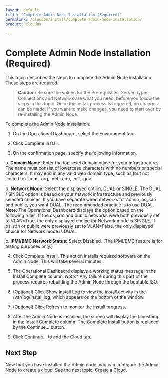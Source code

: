 ```yaml
---
layout: default
title: "Complete Admin Node Installation (Required)"
permalink: /cloudos/install/complete-admin-node-installation/
product: cloudos

---
```


# Complete Admin Node Installation (Required)

This topic describes the steps to complete the Admin Node installation. These steps are required. 

> **Caution:** Be sure the values for the Prerequisites, Server Types, Connections and Networks
are what you need, before you follow the steps in this topic. Once the install process is triggered, no
changes can be made. If you want to make changes, you need to start over by re-installing the
Admin Node.  

To complete the Admin Node installation:

1. On the Operational Dashboard, select the Environment tab.

2. Click Complete Install.

3. On the confirmation page, specify the following information.

 a. **Domain Name:** Enter the top-level domain name for your infrastructure. The name must
consist of lowercase characters with no numbers or special characters. It may end in any valid web domain type, such as (but not limited to) 
.com, .org, .net, .edu, .mil, .gov.

 b. **Network Mode:** Select the displayed option, DUAL or SINGLE. The DUAL / SINGLE option is based on your network infrastructure and previously selected choices. If you have
separate wired networks for admin, os_sdn and public, you want DUAL. The recommended practice is to use DUAL. **Note:** The Operational Dashboard displays the option based on the following rules. If the os_sdn and public networks were both previously set to VLAN=True, the only displayed choice for Network mode is SINGLE. If os_sdn or public were previously set to VLAN=False, the only displayed choice for Network mode is DUAL.
  
 c. **IPMI/BMC Network Status:** Select Disabled. (The IPMI/BMC feature is for testing purposes only.)

4. Click Complete Install. This action installs required software on the Admin Node. This will take several minutes.

5. The Operational Dashbaord displays a working status message in the Install Complete column. *Note:** Any failure during this part of the process requires rebuilding the Admin Node through the bootable ISO. 

6. (Optional) Click Show Install Log to view the install activity in the /var/log/install.log, which appears on the bottom of the window.

7. (Optional) Click Refresh to monitor the install progress.

8. After the Admin Node is installed, the screen will display the timestamp in the Install Complete column. The Complete Install button is replaced by the Continue... button.

9. Click Continue... to add the Cloud tab.

## Next Step

Now that you have installed the Admin node, you can configure the Admin Node to create a cloud. See the next topic, [Create a Cloud](/cloudos/install/create-cloud/).

